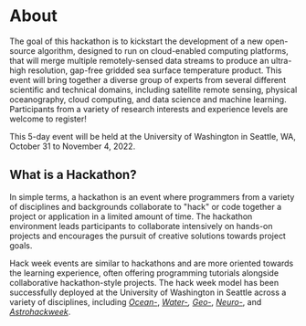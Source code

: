 # About

The goal of this hackathon is to kickstart the development of a new open-source algorithm, designed to run on cloud-enabled computing platforms, that will merge multiple remotely-sensed data streams to produce an ultra-high resolution, gap-free gridded sea surface temperature product.  This event will bring together a diverse group of experts from several different scientific and technical domains, including satellite remote sensing, physical oceanography, cloud computing, and data science and machine learning. Participants from a variety of research interests and experience levels are welcome to register!

This 5-day event will be held at the University of Washington in Seattle, WA, October 31 to November 4, 2022. 

<!-- Interested in participating? [Click here to apply!](apply) -->

## What is a Hackathon?

In simple terms, a hackathon is an event where programmers from a variety of disciplines and backgrounds collaborate to "hack" or code together a project or application in a limited amount of time. The hackathon environment leads participants to collaborate intensively on hands-on projects and encourages the pursuit of creative solutions towards project goals. 


Hack week events are similar to hackathons and are more oriented towards the learning experience, often offering programming tutorials alongside collaborative hackathon-style projects. The hack week model has been successfully deployed at the University of Washington in Seattle across a variety of disciplines, including _[Ocean-](https://oceanhackweek.github.io/index.html)_, _[Water-](https://waterhackweek.github.io/), [Geo-](https://geohackweek.github.io/)_, _[Neuro-](https://neurohackademy.org/)_, and _[Astrohackweek](http://astrohackweek.org/2022/)_. 


<!-- To best benefit from and contribute to the hackathon, participants should have basic experience with Python.  Participants should familiarize themselves with the materials included in the following two Software Carpentry Python lessons: 

- [Python novice gapminder](https://swcarpentry.github.io/python-novice-gapminder/) 
- [Python novice inflammation](https://swcarpentry.github.io/python-novice-inflammation/). 


More explanation and additional leaning resources can be found under {doc}`resources`. 


## Organizers

List of organizers and affiliations goes here.

## Code of Conduct 

Code of Conduct goes here.
-->